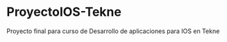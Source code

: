 ProyectoIOS-Tekne
=================

Proyecto final para curso de Desarrollo de aplicaciones para IOS en Tekne
